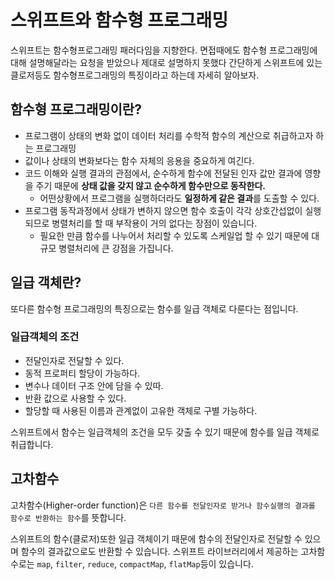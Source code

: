 # 스위프트와 함수형 프로그래밍

스위프트는 함수형프로그래밍 패러다임을 지향한다. 면접때에도 함수형 프로그래밍에 대해 설명해달라는 요청을 받았으나 제대로 설명하지 못했다 간단하게 스위프트에 있는 클로저등도 함수형프로그래밍의 특징이라고 하는데 자세히 알아보자.

## 함수형 프로그래밍이란?
- 프로그램이 상태의 변화 없이 데이터 처리를 수학적 함수의 계산으로 취급하고자 하는 프로그래밍
- 값이나 상태의 변화보다는 함수 자체의 응용을 중요하게 여긴다.
- 코드 이해와 실행 결과의 관점에서, 순수하게 함수에 전달된 인자 값만 결과에 영향을 주기 때문에 **상태 값을 갖지 않고 순수하게 함수만으로 동작한다.**
    - 어떤상황에서 프로그램을 실행하더라도 **일정하게 같은 결과**를 도출할 수 있다.
- 프로그램 동작과정에서 상태가 변하지 않으면 함수 호출이 각각 상호간섭없이 실행되므로 병렬처리를 할 때 부작용이 거의 없다는 장점이 있습니다.
    - 필요한 만큼 함수를 나누어서 처리할 수 있도록 스케일업 할 수 있기 때문에 대규모 병렬처리에 큰 강점을 가집니다.


## 일급 객체란?

또다른 함수형 프로그래밍의 특징으로는 함수를 일급 객체로 다룬다는 점입니다.

### 일급객체의 조건
- 전달인자로 전달할 수 있다.
- 동적 프로퍼티 할당이 가능하다.
- 변수나 데이터 구조 안에 담을 수 있따.
- 반환 값으로 사용할 수 있다.
- 할당할 때 사용된 이름과 관계없이 고유한 객체로 구별 가능하다.

스위프트에서 함수는 일급객체의 조건을 모두 갖출 수 있기 때문에 함수를 일급 객체로 취급합니다.

## 고차함수
고차함수(Higher-order function)은 `다른 함수를 전달인자로 받거나 함수실행의 결과를 함수로 반환하는 함수`를 뜻합니다.

스위프트의 함수(클로저)또한 일급 객체이기 때문에 함수의 전달인자로 전달할 수 있으며 함수의 결과값으로도 반환할 수 있습니다. 스위프트 라이브러리에서 제공하는 고차함수로는 `map`, `filter`, `reduce`, `compactMap`, `flatMap`등이 있습니다.


